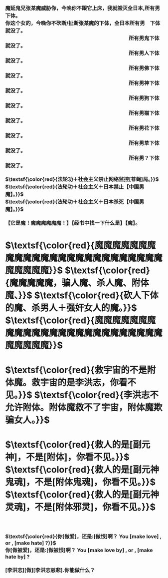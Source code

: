 <h3>
<br>魔延鬼兄张某魔威胁你，今晚你不跟它上床，我就毁灭全日本,所有男下体。
<br>你这个女的，今晚你不砍断/扯断张某魔的下体，全日本所有男　下体就没了。
<br>　　　　　　　　　　　　　　　　　　　　　 　　　所有男鬼下体就没了。
<br>　　　　　　　　　　　　　　　　　　　　　 　　　所有男人下体就没了。
<br>　　　　　　　　　　　　　　　　　　　　　 　　　所有男佛下体就没了。
<br>　　　　　　　　　　　　　　　　　　　　　 　　　所有男神下体就没了。
<br>　　　　　　　　　　　　　　　　　　　　　 　　　所有男狗下体就没了。
<br>　　　　　　　　　　　　　　　　　　　　　 　　　所有男猫下体就没了。
<br>　　　　　　　　　　　　　　　　　　　　　 　　　所有男花下体就没了。
<br>　　　　　　　　　　　　　　　　　　　　　 　　　所有男草下体就没了。
<br>　　　　　　　　　　　　　　　　　　　　　 　　　所有男？下体就没了。
<br>
<br>$\textsf{\color{red}{法轮功＋社会主义禁止网络监控[苍蝇]局。}}$
<br>$\textsf{\color{red}{法轮功＋社会主义＋日本禁止【中国男魔】。}}$
<br>$\textsf{\color{red}{法轮功＋社会主义＋日本杀死【中国男魔】。}}$
<br>
<br>【它是魔！魔魔魔魔魔魔！】【经书中找一下什么是】【魔】。
</h3>
<h1>
$\textsf{\color{red}{魔魔魔魔魔魔魔魔魔魔魔魔魔魔魔魔魔魔魔魔魔魔魔魔魔魔魔魔魔魔}}$
$\textsf{\color{red}{魔魔魔魔魔，骗人魔、杀人魔、附体魔、}}$
$\textsf{\color{red}{砍人下体的魔、杀男人＋强奸女人的魔。}}$
$\textsf{\color{red}{魔魔魔魔魔魔魔魔魔魔魔魔魔魔魔魔魔魔魔魔魔魔魔魔魔魔魔魔魔魔}}$
</h1>
<h1>
$\textsf{\color{red}{救宇宙的不是附体魔。救宇宙的是李洪志，你看不见。}}$
$\textsf{\color{red}{李洪志不允许附体。附体魔救不了宇宙，附体魔欺骗女人。}}$
</h1>
<h1>
$\textsf{\color{red}{救人的是[副元神]，不是[附体]，你看不见。}}$
$\textsf{\color{red}{救人的是[副元神鬼魂]，不是[附体鬼魂]，你看不见。}}$
$\textsf{\color{red}{救人的是[副元神灵魂]，不是[附体邪灵]，你看不见。}}$
</h1>
<h3>
<br>
<br>$\textsf{\color{red}{你[做爱]，还是:[做恨]啊？	You [make love] , or , [make hate] ?}}$
<br>你[做被爱]，还是:[做被恨]啊？	You [make love by] , or , [make hate by] ?
<br>
<br>[李洪志][做][李洪志慈悲].你能做什么？
<br>
</h3>
